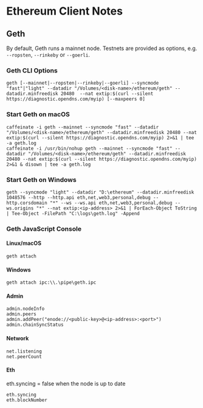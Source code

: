 # Ethereum Client Notes

## Geth

By default, Geth runs a mainnet node. Testnets are provided as options, e.g. `--ropsten`, `--rinkeby` or `--goerli`.

### Geth CLI Options
```
geth [--mainnet|--ropsten|--rinkeby|--goerli] --syncmode "fast"|"light" --datadir "/Volumes/<disk-name>/ethereum/geth" --datadir.minfreedisk 20480  --nat extip:$(curl --silent https://diagnostic.opendns.com/myip) [--maxpeers 0]
```

### Start Geth on macOS
```
caffeinate -i geth --mainnet --syncmode "fast" --datadir "/Volumes/<disk-name>/ethereum/geth" --datadir.minfreedisk 20480 --nat extip:$(curl --silent https://diagnostic.opendns.com/myip) 2>&1 | tee -a geth.log
caffeinate -i /usr/bin/nohup geth --mainnet --syncmode "fast" --datadir "/Volumes/<disk-name>/ethereum/geth" --datadir.minfreedisk 20480 --nat extip:$(curl --silent https://diagnostic.opendns.com/myip) 2>&1 & disown | tee -a geth.log
```
### Start Geth on Windows
```
geth --syncmode "light" --datadir "D:\ethereum" --datadir.minfreedisk 1048576 --http --http.api eth,net,web3,personal,debug --http.corsdomain "*" --ws --ws.api eth,net,web3,personal,debug --ws.origins "*" --nat extip:<ip-address> 2>&1 | ForEach-Object ToString | Tee-Object -FilePath "C:\logs\geth.log" -Append
```

### Geth JavaScript Console

#### Linux/macOS
```
geth attach
```
#### Windows
```
geth attach ipc:\\.\pipe\geth.ipc
```
#### Admin
```
admin.nodeInfo
admin.peers
admin.addPeer("enode://<public-key>@<ip-address>:<port>")
admin.chainSyncStatus
```

#### Network
```
net.listening
net.peerCount
```

#### Eth

eth.syncing = false when the node is up to date

```
eth.syncing
eth.blockNumber
```
